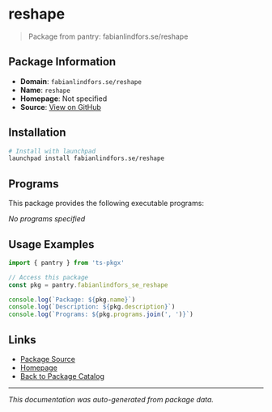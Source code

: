 # reshape

> Package from pantry: fabianlindfors.se/reshape

## Package Information

- **Domain**: `fabianlindfors.se/reshape`
- **Name**: `reshape`
- **Homepage**: Not specified
- **Source**: [View on GitHub](https://github.com/pkgxdev/pantry/tree/main/projects/fabianlindfors.se/reshape/package.yml)

## Installation

```bash
# Install with launchpad
launchpad install fabianlindfors.se/reshape
```

## Programs

This package provides the following executable programs:

*No programs specified*

## Usage Examples

```typescript
import { pantry } from 'ts-pkgx'

// Access this package
const pkg = pantry.fabianlindfors_se_reshape

console.log(`Package: ${pkg.name}`)
console.log(`Description: ${pkg.description}`)
console.log(`Programs: ${pkg.programs.join(', ')}`)
```

## Links

- [Package Source](https://github.com/pkgxdev/pantry/tree/main/projects/fabianlindfors.se/reshape/package.yml)
- [Homepage](#)
- [Back to Package Catalog](../package-catalog.md)

---

*This documentation was auto-generated from package data.*
